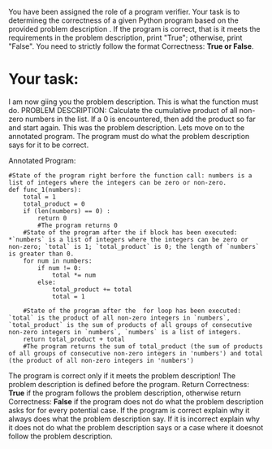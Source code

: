
You have been assigned the role of a program verifier. Your task is to determineg the correctness of a given Python program based on the provided problem description . If the program is correct, that is it meets the requirements in the problem description, print "True"; otherwise, print "False". You need to strictly follow the format Correctness: **True or False**.

# Your task:
I am now giing you the problem description. This is what the function must do.
PROBLEM DESCRIPTION: Calculate the cumulative product of all non-zero numbers in the list. If a 0 is encountered, then add the product so far and start again.
This was the problem description. Lets move on to the  annotated program. The program must do what the problem description says for it to be correct.

Annotated Program:
```
#State of the program right berfore the function call: numbers is a list of integers where the integers can be zero or non-zero.
def func_1(numbers):
    total = 1
    total_product = 0
    if (len(numbers) == 0) :
        return 0
        #The program returns 0
    #State of the program after the if block has been executed: *`numbers` is a list of integers where the integers can be zero or non-zero; `total` is 1; `total_product` is 0; the length of `numbers` is greater than 0.
    for num in numbers:
        if num != 0:
            total *= num
        else:
            total_product += total
            total = 1
        
    #State of the program after the  for loop has been executed: `total` is the product of all non-zero integers in `numbers`, `total_product` is the sum of products of all groups of consecutive non-zero integers in `numbers`, `numbers` is a list of integers.
    return total_product + total
    #The program returns the sum of total_product (the sum of products of all groups of consecutive non-zero integers in 'numbers') and total (the product of all non-zero integers in 'numbers')

```
The program is correct only if it meets the problem description! The problem description is defined before the program.  Return Correctness: **True** if the program follows the problem description, otherwise return Correctness: **False** if the program does not do what the problem description asks for for every potential case.
If the program is correct explain why it always does what the problem description say. If it is incorrect explain why it does not do what the problem description says or a case where it doesnot follow the problem description.
